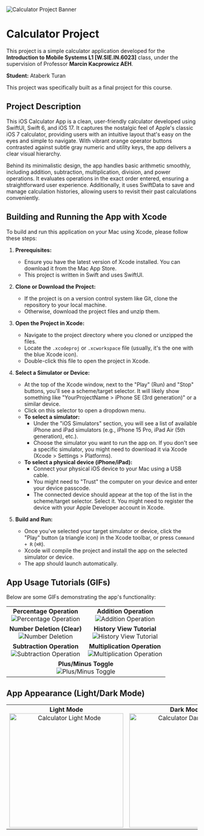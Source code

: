 ![Calculator Project Banner](readme-assets/banner.png)

# Calculator Project

This project is a simple calculator application developed for the **Introduction to Mobile Systems L1 [W.SIE.IN.6023]** class, under the supervision of Professor **Marcin Kacprowicz AEH**.

**Student:** Ataberk Turan

This project was specifically built as a final project for this course.

## Project Description

This iOS Calculator App is a clean, user-friendly calculator developed using SwiftUI, Swift 6, and iOS 17. It captures the nostalgic feel of Apple's classic iOS 7 calculator, providing users with an intuitive layout that's easy on the eyes and simple to navigate. With vibrant orange operator buttons contrasted against subtle gray numeric and utility keys, the app delivers a clear visual hierarchy.

Behind its minimalistic design, the app handles basic arithmetic smoothly, including addition, subtraction, multiplication, division, and power operations. It evaluates operations in the exact order entered, ensuring a straightforward user experience. Additionally, it uses SwiftData to save and manage calculation histories, allowing users to revisit their past calculations conveniently.

## Building and Running the App with Xcode

To build and run this application on your Mac using Xcode, please follow these steps:

1.  **Prerequisites:**
    *   Ensure you have the latest version of Xcode installed. You can download it from the Mac App Store.
    *   This project is written in Swift and uses SwiftUI.

2.  **Clone or Download the Project:**
    *   If the project is on a version control system like Git, clone the repository to your local machine.
    *   Otherwise, download the project files and unzip them.

3.  **Open the Project in Xcode:**
    *   Navigate to the project directory where you cloned or unzipped the files.
    *   Locate the `.xcodeproj` or `.xcworkspace` file (usually, it's the one with the blue Xcode icon).
    *   Double-click this file to open the project in Xcode.

4.  **Select a Simulator or Device:**
    *   At the top of the Xcode window, next to the "Play" (Run) and "Stop" buttons, you'll see a scheme/target selector. It will likely show something like "YourProjectName > iPhone SE (3rd generation)" or a similar device.
    *   Click on this selector to open a dropdown menu.
    *   **To select a simulator:**
        *   Under the "iOS Simulators" section, you will see a list of available iPhone and iPad simulators (e.g., iPhone 15 Pro, iPad Air (5th generation), etc.).
        *   Choose the simulator you want to run the app on. If you don't see a specific simulator, you might need to download it via Xcode (Xcode > Settings > Platforms).
    *   **To select a physical device (iPhone/iPad):**
        *   Connect your physical iOS device to your Mac using a USB cable.
        *   You might need to "Trust" the computer on your device and enter your device passcode.
        *   The connected device should appear at the top of the list in the scheme/target selector. Select it. You might need to register the device with your Apple Developer account in Xcode.

5.  **Build and Run:**
    *   Once you've selected your target simulator or device, click the "Play" button (a triangle icon) in the Xcode toolbar, or press `Command + R` (`⌘R`).
    *   Xcode will compile the project and install the app on the selected simulator or device.
    *   The app should launch automatically.

## App Usage Tutorials (GIFs)

Below are some GIFs demonstrating the app's functionality:

<table>
  <tr>
    <td align="center">
      <strong>Percentage Operation</strong><br>
      <img src="readme-assets/Tutorial%20GIFs/yüzde.gif" alt="Percentage Operation" style="max-width: 400px; height: auto;">
    </td>
    <td align="center">
      <strong>Addition Operation</strong><br>
      <img src="readme-assets/Tutorial%20GIFs/toplama.gif" alt="Addition Operation" style="max-width: 400px; height: auto;">
    </td>
  </tr>
  <tr>
    <td align="center">
      <strong>Number Deletion (Clear)</strong><br>
      <img src="readme-assets/Tutorial%20GIFs/sayı-silme.gif" alt="Number Deletion" style="max-width: 400px; height: auto;">
    </td>
    <td align="center">
      <strong>History View Tutorial</strong><br>
      <img src="readme-assets/Tutorial%20GIFs/history-view-tutorial.gif" alt="History View Tutorial" style="max-width: 400px; height: auto;">
    </td>
  </tr>
  <tr>
    <td align="center">
      <strong>Subtraction Operation</strong><br>
      <img src="readme-assets/Tutorial%20GIFs/çıkarma.gif" alt="Subtraction Operation" style="max-width: 400px; height: auto;">
    </td>
    <td align="center">
      <strong>Multiplication Operation</strong><br>
      <img src="readme-assets/Tutorial%20GIFs/çarpma.gif" alt="Multiplication Operation" style="max-width: 400px; height: auto;">
    </td>
  </tr>
  <tr>
    <td align="center" colspan="2">
      <strong>Plus/Minus Toggle</strong><br>
      <img src="readme-assets/Tutorial%20GIFs/artı%3Aeksi%20alma.gif" alt="Plus/Minus Toggle" style="max-width: 400px; height: auto;">
    </td>
  </tr>
</table>

## App Appearance (Light/Dark Mode)

<table>
  <tr>
    <td align="center">
      <strong>Light Mode</strong><br>
      <img src="readme-assets/light-mode.jpeg" alt="Calculator Light Mode" width="300">
    </td>
    <td align="center">
      <strong>Dark Mode</strong><br>
      <img src="readme-assets/dark-mode.jpeg" alt="Calculator Dark Mode" width="300">
    </td>
  </tr>
</table>